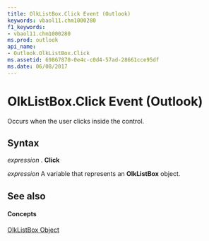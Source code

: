 ```yaml
---
title: OlkListBox.Click Event (Outlook)
keywords: vbaol11.chm1000280
f1_keywords:
- vbaol11.chm1000280
ms.prod: outlook
api_name:
- Outlook.OlkListBox.Click
ms.assetid: 69867870-0e4c-c0d4-57ad-28661cce95df
ms.date: 06/08/2017
---
```



# OlkListBox.Click Event (Outlook)

Occurs when the user clicks inside the control.


## Syntax

 _expression_ . **Click**

 _expression_ A variable that represents an **OlkListBox** object.


## See also


#### Concepts


[OlkListBox Object](olklistbox-object-outlook.md)

